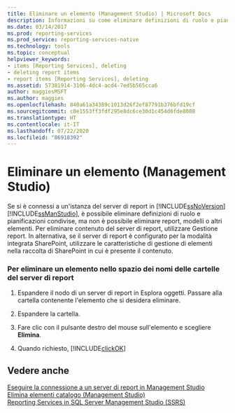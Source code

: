```yaml
---
title: Eliminare un elemento (Management Studio) | Microsoft Docs
description: Informazioni su come eliminare definizioni di ruolo e pianificazioni condivise in SQL Management Studio.
ms.date: 03/14/2017
ms.prod: reporting-services
ms.prod_service: reporting-services-native
ms.technology: tools
ms.topic: conceptual
helpviewer_keywords:
- items [Reporting Services], deleting
- deleting report items
- report items [Reporting Services], deleting
ms.assetid: 57381914-3106-4dc4-acd4-7ed5b565cca6
author: maggiesMSFT
ms.author: maggies
ms.openlocfilehash: 840a61a34389c1013d26f2ef87791b376bfd19cf
ms.sourcegitcommit: c8e1553ff3fdf295e8dc6ce30d1c454d6fde8088
ms.translationtype: HT
ms.contentlocale: it-IT
ms.lasthandoff: 07/22/2020
ms.locfileid: "86918392"
---
```

# <a name="delete-an-item-management-studio"></a>Eliminare un elemento (Management Studio)
  Se si è connessi a un'istanza del server di report in [!INCLUDE[ssNoVersion](../../includes/ssnoversion-md.md)] [!INCLUDE[ssManStudio](../../includes/ssmanstudio-md.md)], è possibile eliminare definizioni di ruolo e pianificazioni condivise, ma non è possibile eliminare report, modelli o altri elementi. Per eliminare contenuto del server di report, utilizzare Gestione report. In alternativa, se il server di report è configurato per la modalità integrata SharePoint, utilizzare le caratteristiche di gestione di elementi nella raccolta di SharePoint in cui è presente il contenuto.  
  
### <a name="to-delete-an-item-in-the-report-server-folder-namespace"></a>Per eliminare un elemento nello spazio dei nomi delle cartelle del server di report  
  
1.  Espandere il nodo di un server di report in Esplora oggetti. Passare alla cartella contenente l'elemento che si desidera eliminare.  
  
2.  Espandere la cartella.  
  
3.  Fare clic con il pulsante destro del mouse sull'elemento e scegliere **Elimina**.  
  
4.  Quando richiesto, [!INCLUDE[clickOK](../../includes/clickok-md.md)]  
  
## <a name="see-also"></a>Vedere anche  
 [Eseguire la connessione a un server di report in Management Studio](../../reporting-services/tools/connect-to-a-report-server-in-management-studio.md)   
 [Elimina elementi catalogo &#40;Management Studio&#41;](../../reporting-services/tools/delete-catalog-items-management-studio.md)   
 [Reporting Services in SQL Server Management Studio &#40;SSRS&#41;](../../reporting-services/tools/reporting-services-in-sql-server-management-studio-ssrs.md)  
  
  
